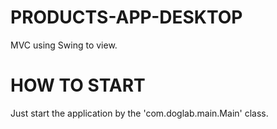 # PRODUCTS-APP-DESKTOP
MVC using Swing to view.

# HOW TO START
Just start the application by the 'com.doglab.main.Main' class.
